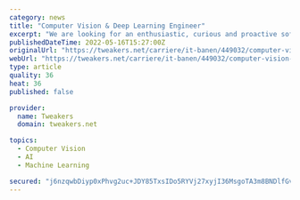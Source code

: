 ```yaml
---
category: news
title: "Computer Vision & Deep Learning Engineer"
excerpt: "We are looking for an enthusiastic, curious and proactive software developer who wants to work in an energetic Scrum development team on the best sorting software in the world. Within the team you ..."
publishedDateTime: 2022-05-16T15:27:00Z
originalUrl: "https://tweakers.net/carriere/it-banen/449032/computer-vision-en-deep-learning-engineer-eindhoven-yacht"
webUrl: "https://tweakers.net/carriere/it-banen/449032/computer-vision-en-deep-learning-engineer-eindhoven-yacht"
type: article
quality: 36
heat: 36
published: false

provider:
  name: Tweakers
  domain: tweakers.net

topics:
  - Computer Vision
  - AI
  - Machine Learning

secured: "j6nzqwbDiyp0xPhvg2uc+JDY85TxsIDo5RYVj27xyjI36MsgoTA3m8BNDlfGvjRGw/yUaGR0b4Ymyacuw49m0Uj2pjOMjOysO3QNcvAuomQwkPsO1gnX1Myl26k8umJnxLtmxXWqmnpm4Ly2Suapbqvyu8x6fgA+7/xc9MD+ZcZ9CMgVe+eNH++4GWp71TCT/Z5BGA/v2wq/qgmG1uzViNhfnCT/MzXlgfLL/eV4jfDh3rvc0H+aVLEWL6zA88RxvpjPqzNmvqpv+W7vIOypdVab5v/X5OGwgbAVUYY+xfhp/rSvFfOu0jUbb/6fTI8RBEFKO+sQfT872hxM1sHXskl4WAt+zNmTlUjBfcUZOJE=;eOXFmruEzEE1zT/ZzkeheQ=="
---
```


